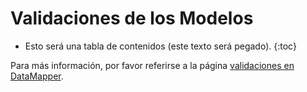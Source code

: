 # Validaciones de los Modelos

* Esto será una tabla de contenidos (este texto será pegado).
{:toc}

Para más información, por favor referirse a la página [validaciones en DataMapper][].

[validaciones en DataMapper]: http://datamapper.org/doku.php?id=docs:validations